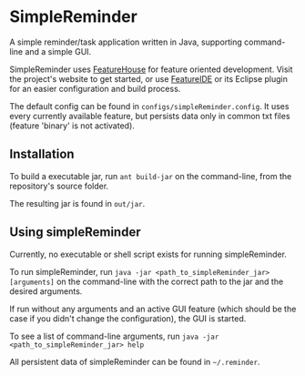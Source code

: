 SimpleReminder
==============

A simple reminder/task application written in Java,
supporting command-line and a simple GUI.

SimpleReminder uses [FeatureHouse](http://www.infosun.fim.uni-passau.de/spl/apel/fh/) for feature oriented development.
Visit the project's website to get started, or use [FeatureIDE](http://wwwiti.cs.uni-magdeburg.de/iti_db/research/featureide/) or its Eclipse plugin for an easier configuration and build process.

The default config can be found in `configs/simpleReminder.config`. It uses every currently available feature, but persists data only in common txt files (feature 'binary' is not activated).

Installation
------------

To build a executable jar, run
	`ant build-jar`
on the command-line, from the repository's source folder.

The resulting jar is found in `out/jar`.

Using simpleReminder
-------------------

Currently, no executable or shell script exists for running simpleReminder.

To run simpleReminder, run
	`java -jar <path_to_simpleReminder_jar> [arguments]`
on the command-line with the correct path to the jar and the desired arguments.


If run without any arguments and an active GUI feature (which should be the case if you didn't change the configuration), the GUI is started.

To see a list of command-line arguments, run
	`java -jar <path_to_simpleReminder_jar> help`

All persistent data of simpleReminder can be found in `~/.reminder`.

